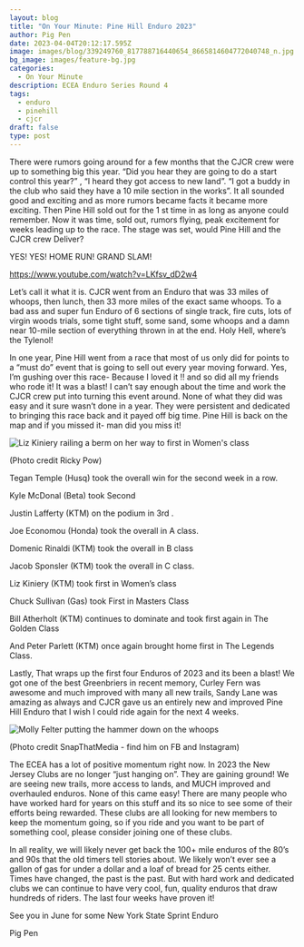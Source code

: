 ```yaml
---
layout: blog
title: "On Your Minute: Pine Hill Enduro 2023"
author: Pig Pen
date: 2023-04-04T20:12:17.595Z
image: images/blog/339249760_817788716440654_8665814604772040748_n.jpg
bg_image: images/feature-bg.jpg
categories:
  - On Your Minute
description: ECEA Enduro Series Round 4
tags:
  - enduro
  - pinehill
  - cjcr
draft: false
type: post
---
```

There were rumors going around for a few months that the CJCR crew were up to something big this year. “Did you hear they are going to do a start control this year?” , “I heard they got access to new land”. “I got a buddy in the club who said they have a 10 mile section in the works”. It all sounded good and exciting and as more rumors became facts it became more exciting. Then Pine Hill sold out for the 1 st time in as long as anyone could remember. Now it was time, sold out, rumors flying, peak excitement for weeks leading up to the race. The stage was set, would Pine Hill and the CJCR crew Deliver?

YES! YES! HOME RUN! GRAND SLAM!

https://www.youtube.com/watch?v=LKfsv_dD2w4

Let’s call it what it is. CJCR went from an Enduro that was 33 miles of whoops, then lunch, then 33 more miles of the exact same whoops. To a bad ass and super fun Enduro of 6 sections of single track, fire cuts, lots of virgin woods trials, some tight stuff, some sand, some whoops and a damn near 10-mile section of everything thrown in at the end. Holy Hell, where’s the Tylenol! 

In one year, Pine Hill went from a race that most of us only did for points to a “must do” event that is going to sell out every year moving forward. Yes, I’m gushing over this race- Because I loved it !! and so did all my friends who rode it! It was a blast! I can’t say enough about the time and work the CJCR crew put into turning this event around. None of what they did was easy and it sure wasn’t done in a year. They were persistent and dedicated to bringing this race back and it payed off big time. Pine Hill is back on the map and if you missed it- man did you miss it!

![](/images/blog/339414778_1518874545306960_6589782166934664107_n.jpg "Liz Kiniery railing a berm on her way to first in Women's class")

(Photo credit Ricky Pow)

Tegan Temple (Husq) took the overall win for the second week in a row. 

Kyle McDonal (Beta) took Second 

Justin Lafferty (KTM) on the podium in 3rd . 

Joe Economou (Honda) took the overall in A class. 

Domenic Rinaldi (KTM) took the overall in B class 

Jacob Sponsler (KTM) took the overall in C class. 

Liz Kiniery (KTM) took first in Women’s class 

Chuck Sullivan (Gas) took First in Masters Class

Bill Atherholt (KTM) continues to dominate and took first again in The Golden Class

And Peter Parlett (KTM) once again brought home first in The Legends Class.

Lastly, That wraps up the first four Enduros of 2023 and its been a blast! We got one of the best Greenbriers in recent memory, Curley Fern was awesome and much improved with many all new trails, Sandy Lane was amazing as always and CJCR gave us an entirely new and improved Pine Hill Enduro that I wish I could ride again for the next 4 weeks.

![](/images/blog/339657819_219631167384440_1394989712083036373_n.jpg "Molly Felter putting the hammer down on the whoops")

(Photo credit SnapThatMedia - find him on FB and Instagram)

The ECEA has a lot of positive momentum right now. In 2023 the New Jersey Clubs are no longer “just hanging on”. They are gaining ground! We are seeing new trails, more access to lands, and MUCH improved and overhauled enduros. None of this came easy! There are many people who have worked hard for years on this stuff and its so nice to see some of their efforts being rewarded. These clubs are all looking for new members to keep the momentum going, so if you ride and you want to be part of something cool, please consider joining one of these clubs.

In all reality, we will likely never get back the 100+ mile enduros of the 80’s and 90s that the old timers tell stories about. We likely won’t ever see a gallon of gas for under a dollar and a loaf of bread for 25 cents either. Times have changed, the past is the past. But with hard work and dedicated clubs we can continue to have very cool, fun, quality enduros that draw hundreds of riders. The last four weeks have proven it! 

See you in June for some New York State Sprint Enduro

Pig Pen